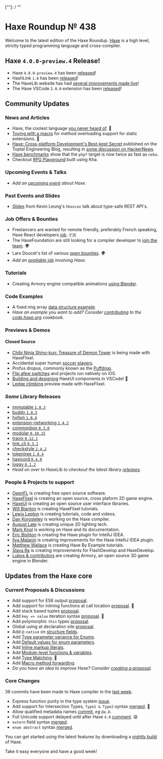 [_template]: ../templates/roundup.html
[date]: / "2018-07-05 10:00:00"
[modified]: / "2018-07-05 10:12:00"
[published]: / "2018-07-05 12:00:00"
[description]: / "The latest news covering the Haxe community, featuring upcoming talks, the latest HaxeLib releases, game previews and lots more!"
[“”]: / “”

# Haxe Roundup № 438

Welcome to the latest edition of the Haxe Roundup. [Haxe](http://haxe.org/?ref=haxe.io) is a high level, strictly typed programming language and cross-compiler.

## Haxe `4.0.0-preview.4` Release!

- Haxe `4.0.0-preview.4` has been [released](https://community.haxe.org/t/haxe-4-0-0-preview-4-is-released/769)!
- HashLink `1.6` has been [released](https://twitter.com/ncannasse/status/1006663958605058048)!
- The HaxeLib website has had [several improvements made live](https://twitter.com/haxe_org/status/1006632619906355200)!
- The Haxe VSCode `2.0.0` extension has been [released](https://community.haxe.org/t/vshaxe-2-0-0-released/771)!

## Community Updates

### News and Articles

- Haxe, the coolest language [you never heard of](https://hadoopoopadoop.com/2018/06/15/haxe/). :star2:
- [Toying with a macro](https://community.haxe.org/t/toying-with-a-macro-for-overloading-via-static-extension/840) for method overloading support for static extensions. :star2:
- [Haxe: Cross-platform Development's Best-kept Secret](https://www.toptal.com/cross-platform/haxe-language-cross-platform) published on the Toptal Engineering Blog, resulting in [some discussion on HackerNews](https://news.ycombinator.com/item?id=17255490).
- [Haxe benchmarks](https://twitter.com/disktree/status/1012236366955114497) show that the `php7` target is now twice as fast as `neko`.
- Checkout [RPG Playground](http://www.gamefromscratch.com/post/2018/06/28/RPG-Playground.aspx) built using Kha.

### Upcoming Events & Talks

- _Add an [upcoming event](https://github.com/skial/haxe.io/labels/events) about Haxe._

### Past Events and Slides

- [Slides](https://twitter.com/kevinresol/status/1007913027386015744) from Kevin Leung's `hkoscon` talk about type-safe REST API's.

### Job Offers & Bounties

- Freelancers are wanted for remote friendly, preferably French speaking, Haxe React developers [job](https://github.com/massiveinteractive/haxe-react/issues/113). :fr:
- The HaxeFoundation are still looking for a compiler developer to [join the team](https://haxe.org/blog/hf-is-recruiting/). :earth_africa:
- Lars Doucet's list of various [open bounties](https://github.com/larsiusprime/larsBounties/issues). :earth_africa:
- _Add an [available job](https://github.com/skial/haxe.io/labels/jobs) involving Haxe_.

### Tutorials

- Creating Armory engine compatible animations [using Blender](https://devga.me/tutorials/armory3d/creating-an-armory-compatible-animation-in-blender/).

### Code Examples

- A fixed ring array [data structure example](https://code.haxe.org/category/data-structures/ring-array.html).
- _Have an example you want to add? Consider [contributing](https://github.com/HaxeFoundation/code-cookbook#contributing-articles) to the [code.haxe.org](https://code.haxe.org/) cookbook._

### Previews & Demos

#### Closed Source

- [Chibi Ninja Shino-kun: Treasure of Demon Tower](https://twitter.com/ohsat_games/status/1014177003451441152) is being made with HaxeFlixel.
- Accidental super human [soccer players](https://twitter.com/austinweast/status/1013976748692836353).
- Profus dropus, commonly known as the [Puffdrop](https://twitter.com/OctosoftUS/status/1013106089334853633).
- [Flip afew switches](https://twitter.com/dazKind/status/1012454376533839874) and projects run natively on iOS.
- [Building and designing](https://twitter.com/IanHarrigan1982/status/1012350399309910016) HaxeUI components in VSCode! :star2:
- [Ledge climbing](https://twitter.com/_arnulfo/status/1014547450961555456) preview made with HaxeFlixel.

### _Some_ Library Releases

- [immutable `1.0.3`](https://lib.haxe.org/p/immutable)
- [buddy `2.8.5`](https://lib.haxe.org/p/buddy)
- [hxfsm `1.0.4`](https://lib.haxe.org/p/hxfsm)
- [extension-networking `1.4.2`](https://lib.haxe.org/p/extension-networking)
- [commonbox `0.3.0`](https://lib.haxe.org/p/commonbox)
- [modular `0.10.15`](https://lib.haxe.org/p/modular)
- [travix `0.12.1`](https://lib.haxe.org/p/travix)
- [tink_cli `0.3.1`](https://lib.haxe.org/p/tink_cli)
- [checkstyle `2.4.2`](https://lib.haxe.org/p/checkstyle)
- [tokentree `1.0.4`](https://lib.haxe.org/p/tokentree)
- [haxicord `0.4.0`](https://lib.haxe.org/p/Haxicord)
- [loggy `0.1.2`](https://lib.haxe.org/p/loggy)
- _Head on over to HaxeLib to checkout the latest library [releases](http://lib.haxe.org/recent)._

### People & Projects to support

- [OpenFL](https://www.patreon.com/openfl) is creating free open source software.
- [HaxeFlixel](https://www.patreon.com/haxeflixel) is creating an open source, cross plaform 2D game engine.
- [HaxeUI](https://www.patreon.com/haxeui) is creating an open source user interface libraries.
- [Will Blanton](https://www.patreon.com/x01010111) is creating HaxeFlixel tutorials.
- [Lewis Lepton](https://www.patreon.com/lewislepton) is creating tutorials, code and videos.
- [Dan Korostelev](https://www.patreon.com/nadako) is working on the Haxe compiler.
- [August Late](http://www.patreon.com/augustlate) is creating unique 2D lighting tech.
- [Mark Knol](https://www.patreon.com/markknol) is working on Haxe and its documentation.
- [Eric Bishton](https://www.patreon.com/EricBishton) is creating the Haxe plugin for IntelliJ IDEA.
- [Ilya Malanin](https://www.patreon.com/mayakwd) is creating improvements for the Haxe IntelliJ IDEA plugin.
- [Matthew Wallace](https://www.patreon.com/haxeexamples) is creating Haxe By Example tutorials.
- [Slava Ra](https://www.patreon.com/slavara) is creating improvements for FlashDevelop and HaxeDevelop.
- [Lubos & contributors](https://www.patreon.com/armory/overview) are creating Armory, an open source 3D game engine in Blender.

## Updates from the Haxe core

### Current Proposals & Discussions

- Add support for ES6 output [proposal](https://github.com/HaxeFoundation/haxe-evolution/pull/47).
- Add support for inlining functions at call location [proposal](https://github.com/HaxeFoundation/haxe-evolution/pull/45). :star2:
- Add stack based tuples [proposal](https://github.com/HaxeFoundation/haxe-evolution/pull/38).
- Add `key => value` iteration syntax [proposal](https://github.com/HaxeFoundation/haxe-evolution/pull/37). :star2:
- Add polymorphic `this` types [proposal](https://github.com/HaxeFoundation/haxe-evolution/pull/36).
- Global using at declaration site [proposal](https://github.com/HaxeFoundation/haxe-evolution/issues/35).
- Add `@:native` on [structure fields](https://github.com/HaxeFoundation/haxe-evolution/pull/32).
- Add [Type parameter variance for Enums](https://github.com/HaxeFoundation/haxe-evolution/pull/28).
- Add [Default values for enum parameters](https://github.com/HaxeFoundation/haxe-evolution/issues/27).
- Add [Inline markup literals](https://github.com/HaxeFoundation/haxe-evolution/pull/26).
- Add [Module-level functions & variables](https://github.com/HaxeFoundation/haxe-evolution/pull/24).
- Add [Type Matching](https://github.com/HaxeFoundation/haxe-evolution/pull/20). :star2:
- Add [Macro method forwarding](https://github.com/HaxeFoundation/haxe-evolution/pull/18).
- _Do you have an idea to improve Haxe? Consider [creating a proposal]._

### Core Changes

36 commits have been made to Haxe compiler in the [last week].

- Express function purity in the type system [issue](https://github.com/HaxeFoundation/haxe/issues/7181).
- Add support for Intersection Types, `Type1 & Type2` syntax [merged](https://github.com/HaxeFoundation/haxe/pull/7127). :star2:
- Allow qualified metadata names [commit](https://github.com/HaxeFoundation/haxe/commit/f85c1e1ff5c7898a58796d8ef6cffe7267c389b6), _eg `@a.b`_.
- Full Unicode support delayed until after Haxe `4.0` [comment](https://github.com/HaxeFoundation/haxe/pull/7009#issuecomment-387571658). :anguished:
- `extern` field syntax [merged](https://github.com/HaxeFoundation/haxe/pull/6984).
- `enum abstract` syntax [merged](https://github.com/HaxeFoundation/haxe/pull/6982).

You can get started using the latest features by downloading a [nightly build] of Haxe.

Take it easy everyone and have a good week!

[nightly build]: http://build.haxe.org
[creating a proposal]: https://github.com/HaxeFoundation/haxe-evolution
[last week]: https://github.com/issues?utf8=%E2%9C%93&q=closed%3A2018-06-28..2018-07-05+org%3Ahaxefoundation+is%3Aclosed+
